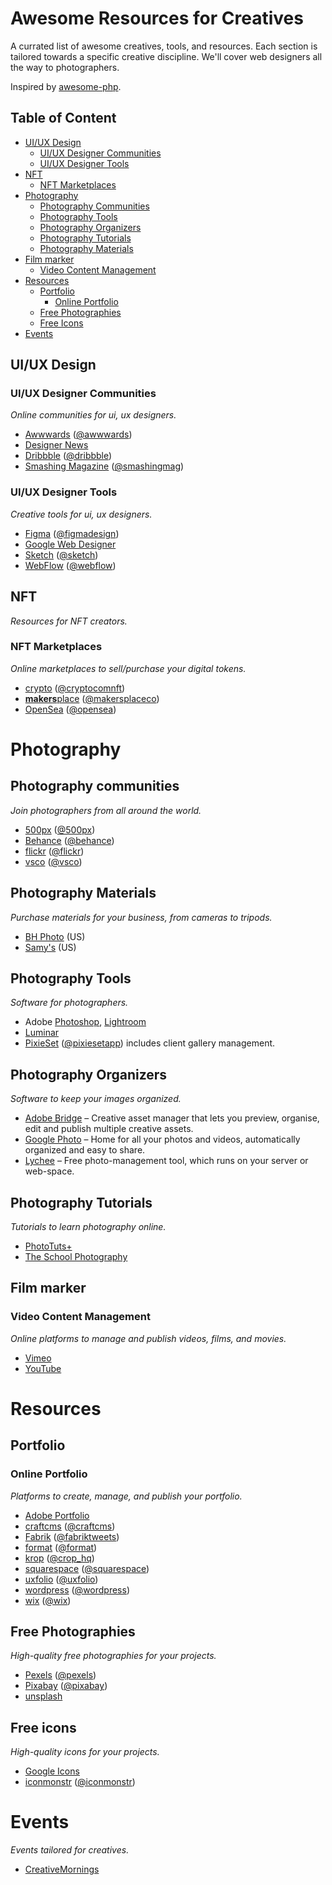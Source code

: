 # Awesome Resources for Creatives

A currated list of awesome creatives, tools, and resources. Each section is tailored towards a specific creative discipline. We'll cover web designers all the way to photographers.

Inspired by [awesome-php](https://github.com/ziadoz/awesome-php).

## Table of Content

* [UI/UX Design](#uiux-design)
  * [UI/UX Designer Communities](#uiux-designer-communities)
  * [UI/UX Designer Tools](#uiux-designer-tools)
* [NFT](#nft)
  * [NFT Marketplaces](#nft-marketplaces)
* [Photography](#photography)
  * [Photography Communities](#photography-communities)
  * [Photography Tools](#photography-tools)
  * [Photography Organizers](#photography-organizers)
  * [Photography Tutorials](#photography-tutorials)
  * [Photography Materials](#photography-materials)
* [Film marker](#film-maker)
  * [Video Content Management](#video-content-management)
* [Resources](#resources)
  * [Portfolio](#portfolio) 
    * [Online Portfolio](#online-portfolio)
  * [Free Photographies](#free-photographies)
  * [Free Icons](#free-icons)
* [Events](#events)

## UI/UX Design

### UI/UX Designer Communities
*Online communities for ui, ux designers.*

- [Awwwards](https://www.awwwards.com/) ([@awwwards](https://twitter.com/awwwards))
- [Designer News](https://www.designernews.co/)
- [Dribbble](https://dribbble.com/) ([@dribbble](https://twitter.com/dribbble))
- [Smashing Magazine](https://www.smashingmagazine.com/) ([@smashingmag](https://twitter.com/smashingmag))

### UI/UX Designer Tools
*Creative tools for ui, ux designers.*

- [Figma](https://www.figma.com/) ([@figmadesign](https://twitter.com/figmadesign))
- [Google Web Designer](https://webdesigner.withgoogle.com/)
- [Sketch](https://www.sketch.com/) ([@sketch](https://twitter.com/sketch))
- [WebFlow](https://webflow.com) ([@webflow](https://twitter.com/webflow))

## NFT
*Resources for NFT creators.*

### NFT Marketplaces
*Online marketplaces to sell/purchase your digital tokens.*

- [crypto](https://crypto.com/nft/) ([@cryptocomnft](https://twitter.com/cryptocomnft))
- [**makers**place](https://makersplace.com/) ([@makersplaceco](https://twitter.com/makersplaceco))
- [OpenSea](https://opensea.io/) ([@opensea](https://twitter.com/opensea))

# Photography

## Photography communities
*Join photographers from all around the world.*

- [500px](https://500px.com) ([@500px](https://twitter.com/500px))
- [Behance](https://www.behance.net/) ([@behance](https://twitter.com/behance))
- [flickr](https://www.flickr.com/) ([@flickr](https://twitter.com/flickr))
- [vsco](https://vsco.co) ([@vsco](https://twitter.com/vsco))

## Photography Materials
*Purchase materials for your business, from cameras to tripods.*

- [BH Photo](https://www.bhphotovideo.com/) (US)
- [Samy's](https://www.samys.com/) (US)

## Photography Tools
*Software for photographers.*

- Adobe [Photoshop](https://www.adobe.com/products/photoshop/), [Lightroom](https://www.adobe.com/products/photoshop-lightroom/)
- [Luminar](https://skylum.com/luminar)
- [PixieSet](https://pixieset.com/) ([@pixiesetapp](https://twitter.com/pixiesetapp)) includes client gallery management.

## Photography Organizers
*Software to keep your images organized.*

- [Adobe Bridge](https://www.adobe.com/in/products/bridge.html) – Creative asset manager that lets you preview, organise, edit and publish multiple creative assets.
- [Google Photo](https://photos.google.com) – Home for all your photos and videos, automatically organized and easy to share.
- [Lychee](https://lychee.electerious.com/) – Free photo-management tool, which runs on your server or web-space.

## Photography Tutorials
*Tutorials to learn photography online.*

- [PhotoTuts+](https://photography.tutsplus.com/)
- [The School Photography](https://www.theschoolofphotography.com/tutorials)

## Film marker

### Video Content Management
*Online platforms to manage and publish videos, films, and movies.*

- [Vimeo](https://vimeo.com/)
- [YouTube](https://youtube.com/)

# Resources

## Portfolio

### Online Portfolio
*Platforms to create, manage, and publish your portfolio.*

- [Adobe Portfolio](https://portfolio.adobe.com/)
- [craftcms](https://craftcms.com/) ([@craftcms](https://twitter.com/craftcms))
- [Fabrik](https://fabrik.io/) ([@fabriktweets](https://twitter.com/fabriktweets))
- [format](https://www.format.com/) ([@format](https://twitter.com/useformat))
- [krop](https://www.krop.com/) ([@crop_hq](https://twitter.com/krop_hq))
- [squarespace](https://www.squarespace.com/tour/portfolio-website) ([@squarespace](https://twitter.com/squarespace))
- [uxfolio](https://uxfol.io/) ([@uxfolio](https://twitter.com/uxfolio))
- [wordpress](https://wordpress.com/) ([@wordpress](https://twitter.com/wordpress))
- [wix](https://www.wix.com/) ([@wix](https://wix.com))
 
## Free Photographies
*High-quality free photographies for your projects.*

- [Pexels](https://www.pexels.com/) ([@pexels](https://twitter.com/pexels))
- [Pixabay](https://pixabay.com/) ([@pixabay](https://twitter.com/pixabay))
- [unsplash](https://unsplash.com/)

## Free icons
*High-quality icons for your projects.*

- [Google Icons](https://fonts.google.com/icons)
- [iconmonstr](https://iconmonstr.com/) ([@iconmonstr](https://twitter.com/iconmonstr))

# Events 
*Events tailored for creatives.*

- [CreativeMornings](https://creativemornings.com/)
